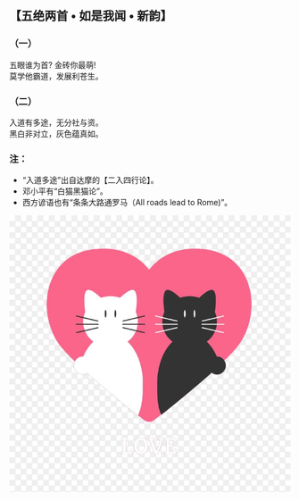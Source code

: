 ## 【五绝两首 • 如是我闻 • 新韵】
### （一）
五眼谁为首? 金砖你最萌!\
莫学他霸道，发展利苍生。

### （二）
入道有多途，无分社与资。\
黑白非对立，灰色蕴真如。

### 注：
- “入道多途”出自达摩的【二入四行论】。
- 邓小平有“白猫黑猫论”。
- 西方谚语也有“条条大路通罗马（All roads lead to Rome)”。

![](01.jpg)
